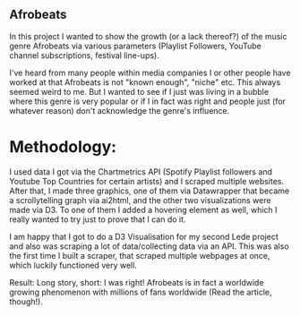 ## Afrobeats

In this project I wanted to show the growth (or a lack thereof?) of the music genre Afrobeats via various parameters (Playlist Followers, YouTube channel subscriptions, festival line-ups).

I've heard from many people within media companies I or other people have worked at that Afrobeats is not "known enough", "niche" etc. This always seemed weird to me.
But I wanted to see if I just was living in a bubble where this genre is very popular or if I in fact was right and people just (for whatever reason) don't acknowledge 
the genre's influence.

# Methodology:

I used data I got via the Chartmetrics API (Spotify Playlist followers and Youtube Top Countries for certain artists) and I scraped multiple websites.
After that, I made three graphics, one of them via Datawrapper that became a scrollytelling graph via ai2html, and the other two visualizations were made via D3.
To one of them I added a hovering element as well, which I really wanted to try just to prove that I can do it.

I am happy that I got to do a D3 Visualisation for my second Lede project and also was scraping a lot of data/collecting data via an API. 
This was also the first time I built a scraper, that scraped multiple webpages at once, which luckily functioned very well.
 
Result:
Long story, short: I was right! Afrobeats is in fact a worldwide growing phenomenon with millions of fans worldwide (Read the article, though!).
